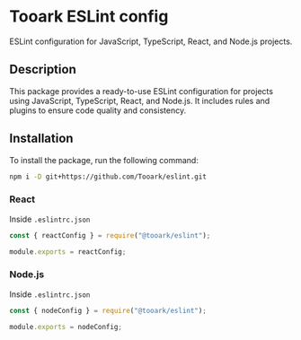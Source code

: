 # Tooark ESLint config

ESLint configuration for JavaScript, TypeScript, React, and Node.js projects.

## Description

This package provides a ready-to-use ESLint configuration for projects using JavaScript, TypeScript, React, and Node.js. It includes rules and plugins to ensure code quality and consistency.

## Installation

To install the package, run the following command:

```bash
npm i -D git+https://github.com/Tooark/eslint.git
```

### React

Inside `.eslintrc.json`

```javascript
const { reactConfig } = require("@tooark/eslint");

module.exports = reactConfig;
```

### Node.js

Inside `.eslintrc.json`

```javascript
const { nodeConfig } = require("@tooark/eslint");

module.exports = nodeConfig;
```
